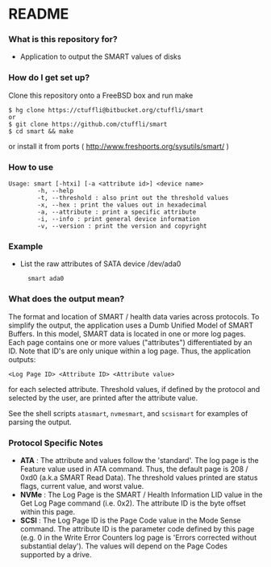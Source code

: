 # README #

### What is this repository for? ###

* Application to output the SMART values of disks

### How do I get set up? ###

Clone this repository onto a FreeBSD box and run make

    $ hg clone https://ctuffli@bitbucket.org/ctuffli/smart
    or
    $ git clone https://github.com/ctuffli/smart
    $ cd smart && make

or install it from ports ( http://www.freshports.org/sysutils/smart/ )

### How to use
    Usage: smart [-htxi] [-a <attribute id>] <device name>
            -h, --help
            -t, --threshold : also print out the threshold values
            -x, --hex : print the values out in hexadecimal
            -a, --attribute : print a specific attribute
            -i, --info : print general device information
            -v, --version : print the version and copyright

### Example
* List the raw attributes of SATA device /dev/ada0

        smart ada0

### What does the output mean?
The format and location of SMART / health data varies across protocols.
To simplify the output, the application uses a Dumb Unified Model of
SMART Buffers. In this model, SMART data is located in one or more log
pages. Each page contains one or more values ("attributes")
differentiated by an ID. Note that ID's are only unique within a log
page. Thus, the application outputs:

    <Log Page ID> <Attribute ID> <Attribute value>
for each selected attribute. Threshold values, if defined by the protocol
and selected by the user, are printed after the attribute value.

See the shell scripts `atasmart`, `nvmesmart`, and `scsismart` for examples of parsing the output.

### Protocol Specific Notes
* __ATA__ : The attribute and values follow the 'standard'. The log page is the Feature value used in ATA command. Thus, the default page is 208 / 0xd0 (a.k.a SMART Read Data). The threshold values printed are status flags, current value, and worst value.
* __NVMe__ : The Log Page is the SMART / Health Information LID value in the Get Log Page command (i.e. 0x2). The attribute ID is the byte offset within this page.
* __SCSI__ : The Log Page ID is the Page Code value in the Mode Sense command. The attribute ID is the parameter code defined by this page (e.g. 0 in the Write Error Counters log page is 'Errors corrected without substantial delay'). The values will depend on the Page Codes supported by a drive.
